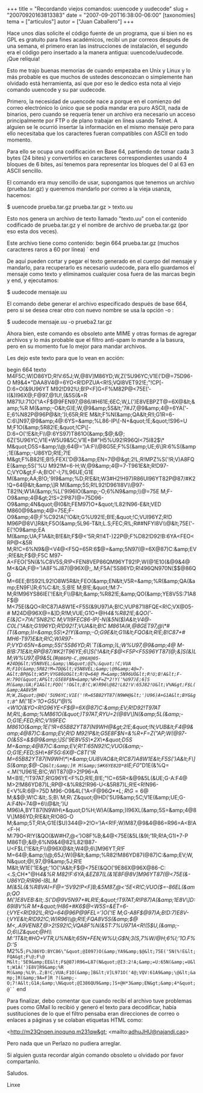 +++
title = "Recordando viejos comandos: uuencode y uudecode"
slug = "20070920163813383"
date = "2007-09-20T16:38:00-06:00"
[taxonomies]
tema = ["articulos"]
autor = ["Juan Caballero"]
+++

Hace unos días solicite el código fuente de un programa, que si bien no
es GPL es gratuito para fines académicos, recibí un par correos después
de una semana, el primero eran las instrucciones de instalación, el
segundo era el código pero insertado a la manera antigua:
uuencode/uudecode. ¡Que reliquia!

<!-- more -->
Esto me trajo buenas memorias de cuando empezaba en Unix y Linux y lo
más probable es que muchos de ustedes desconozcan o simplemente han
olvidado está herramienta, así que por eso le dedico esta nota al viejo
comando uuencode y su par uudecode.

Primero, la necesidad de uuencode nace a porque en el comienzo del
correo electrónico lo único que se podia mandar era puro ASCII, nada de
binarios, pero cuando se requería tener un archivo era necesario un
acceso principalmente por FTP o de plano trabajar en línea usando
Telnet. A alguien se le ocurrió insertar la información en el mismo
mensaje pero para ello necesitaba que los caracteres fueran compatibles
con ASCII en todo momento.

Para ello se ocupa una codificación en Base 64, partiendo de tomar cada
3 bytes (24 bites) y convertirlos en caracteres correspondientes usando
4 bloques de 6 bites, así tenemos para representar los bloques del 0 al
63 en ASCII sencillo.

El comando era muy sencillo de usar, supongamos que tenemos un archivo
(prueba.tar.gz) y queremos mandarlo por correo a la vieja usanza,
hacemos:

$ uuencode prueba.tar.gz prueba.tar.gz \> texto.uu

Esto nos genera un archivo de texto llamado "texto.uu" con el contenido
codificado de prueba.tar.gz y el nombre de archivo de prueba.tar.gz (por
eso esta dos veces).

Este archivo tiene como contenido: begin 664 prueba.tar.gz (muchos
caracteres raros a 60 por línea) \` end

De aquí pueden cortar y pegar el texto generado en el cuerpo del mensaje
y mandarlo, para recuperarlo es necesario uudecode, para ello guardamos
el mensaje como texto y eliminamos cualquier cosa fuera de las marcas
begin y end, y ejecutamos:

$ uudecode mensaje.uu

El comando debe generar el archivo especificado después de base 664,
pero si se desea crear otro con nuevo nombre se usa la opción -o :

$ uudecode mensaje.uu -o prueba2.tar.gz

Ahora bien, este comando es obsoleto ante MIME y otras formas de agregar
archivos y lo más probable que el filtro anti-spam lo mande a la basura,
pero en su momento fue lo mejor para mandar archivos.

Les dejo este texto para que lo vean en acción:

begin 664 texto
M4F5C;W)D86YD;R!V:65J;W,@8V\]M86YD;W,Z(‘5U96YC;V1E(’D@=75D96-O
M9&4*"DAA8V4@=6YO\<R!DPZUA\<R!S;VQI8VET92!E;"!CP\[-D:6=O(&9U96YT
M92!D92!U;B!P\<F\]G\<F%M82P@\<75E(’-I(&)I96X@;F@97,@1U!,(&5S(&=R
M871U:71O(’!A\<F$@9FEN97,@86/#H61E;6EC;W,L(')E8VEBPZT@=6X@&lt;&amp;%R M(&amp;-O&lt;G)E;W,@9&amp;5S&lt;'7#J7,@9&amp;4@=6YA('-E;6%N82P@96P@&lt;')I;65R;R!E M&lt;F%N(&amp;QA&lt;R!I;G1R=6-C:6\]N97,@9&amp;4@:6YS=&amp;%L86-IP\[-N+&quot;!E;&quot;!S96=U M;F1O(&amp;5R82!E;&quot;!CP\[-D:6=O('!E&lt;F\\@:6YS97)T861O(&amp;$@;&@; 6Z(’5U96YC;V1E+W5U9&5C;V1E+B#"H5%U92!R96QI\<75I82$\* M&quot;D5S=&amp;\\@;64@=')A:F\\@8G5E;F%S(&amp;UE;6\]R:6%S(&amp;1E(&amp;-U86YD;R!E;7!E M&gt;F%B82!E;B!5;FEX('D@3&amp;EN=7@@&gt;2!L;R!MPZ%S('!R;V)A8FQE(&amp;5S('%U M92!M=6-H;W,@9&amp;4@=7-T961E&lt;R!D97-C;VYO&gt;F-A;B!O('-I;7!L96UE;G1E M(&amp;AA;B!O;'9I9&amp;%D;R!E&lt;W3#H2!H97)R86UI96YT82P@87/#K2!Q=64@&lt;&amp;\]R M(&amp;5S;R!L92!D961I8V\\@97-T82!N;W1A(&amp;%L('9I96IO(&amp;-O;6%N9&amp;\\@=75E M;F-O9&amp;4@&gt;2!S=2!P87(@=75D96-O9&amp;4N&quot;@I0&lt;FEM97)O+&quot;!L82!N96-E&lt;VED M860@9&amp;4@=75E;F-O9&amp;4@;F%C92!A('!O&lt;G%U92!E;B!E;&quot;!C;VUI96YZ;R!D M96P@8V\]R&lt;F5O(&amp;5L96-T&lt;L.S;FEC;R!L;R##NFYI8V\\@&lt;75E('-E('!O9&amp;EA M(&amp;UA;F1A&lt;B!E&lt;F$@\<’5R;R!!4T-)22P@;F%D82!D92!B:6YA\<FEO\<RP@\<&5R
M;R!C=6%N9&@\<V4@\<F5Q=65R:6$@=&amp;5N97(@=6X@87)C:&amp;EV;R!E&lt;F$@;F5C
M97-A\<FEO(’5N(&%C8V5S;R!P\<FEN8VEP86QM96YT92!P;W(@1E10(&@9&4@
M\<&QA;F@=’)A8F%J87(@96X@;,.M;F5A(’5S86YD;R!496QN970N($$@86QG M=6EE;B!S92!L92!O8W5R&lt;FEO(&amp;EN&lt;V5R=&amp;%R(&amp;QA(&amp;EN9F\]R;6%C:&lt;.S;B!E M;B!E;&quot;!M:7-M;R!M96YS86IE('!E&lt;F\\@&lt;&amp;%R82!E;&amp;QO(&amp;YE8V5S:71A8F$@
M\<75E(&QO\<R!C87)A8W1E\<F5S(&9U97)A;B!C;VUP871I8FQE\<R!C;VX@05-#
M24D@96X@=&\]D;R!M;VUE;G1O+@H*4&%R82!E;&QO(’-E(&\]C=7!A(’5N82!C
M;V1I9FEC86-IP\[-N(&5N($)A&lt;V4@-C0L('!A&lt;G1I96YD;R!D92!T;VUA&lt;B!C M861A(#,@8GET97,@\*#(T(&amp;)I=&amp;5S\*2!Y(&amp;-O;G9E&lt;G1I&lt;FQO&lt;R!E;B!C87+# MH6-T97)E&lt;R!C;W)R97-P;VYD:65N=&amp;5S('5S86YD;R\`T(&amp;)L;W%U97,@9&amp;4@ M-B!B:71E&lt;RP@87/#K2!T96YE;6\]S('!A&lt;F$@\<F5P\<F5S96YT87(@;&\]S(&)L
M;W%U97,@9&amp;5L(#`@86P@-C,@96X@05-#24D@&lt;V5N8VEL;&amp;\N&quot;@I%;&quot;!C;VUA M;F1O(&amp;5R82!M=7D@&lt;V5N8VEL;&amp;\@9&amp;4@=7-A&lt;BP@&lt;W5P;VYG86UO&lt;R!Q=64@ M=&amp;5N96UO&lt;R!U;B!A&lt;F-H:79O(&quot;AP&lt;G5E8F$N=&amp;%R+F=Z*2!Y('%U97)E;6]S M(&amp;UA;F1A&lt;FQO('!O&lt;B!C;W)R96\@82!L82!V:65J82!U&lt;V%N&gt;F$L(&amp;AA8V5M M;W,Z&quot;@HD('5U96YC;V1E('!R=65B82YT87(N9WH@&lt;')U96)A+G1A&lt;BYG&gt;B`^
M(’1E\>’1O+G5U"@I%\<W1O(&YO\<R!G96YE\<F$@=6X@87)C:&amp;EV;R!D92!T97AT M;R!L;&amp;%M861O(&quot;)T97AT;RYU=2(@8V\]N(&amp;5L(&amp;-O;G1E;FED;R!C;V1I9FEC M861O(&amp;1E('!R=65B82YT87(N9WH@&gt;2!E;&quot;!N;VUB&lt;F4@9&amp;4@87)C:&amp;EV;R!D M92!P&lt;G5E8F$N=&%R+F=Z("AP;W(@97-O(&5S=&$@9&amp;\]S('9E8V5S\*2X\*&quot;D5S M=&amp;4@87)C:&amp;EV;R!T:65N92!C;VUO(&amp;-O;G1E;FED;SH\*8F5G:6X@-C8T('!R M=65B82YT87(N9WH\*\*&amp;UU8VAO&lt;R!C87)A8W1E&lt;F5S(')A&lt;F\]S(&amp;$@-C`@&lt;&amp;]R M(&amp;S#K6YE82D*8`IE;F0*"D1E(&%Q=\<.M(‘!U961E;B!C;W)T87(@\>2!P96=A
M\<B!E;"!T97AT;R!G96YE\<F%D;R!E;B!E;"!C=65R\<&@9&5L(&UE;G-A:F4@
M\>2!M86YD87)L;RP@\<&%R82!R96-U\<&5R87)L;R!E\<R!N96-E\<V%R:6@=75D
M96-O9&4L(’!A\<F@96*Q**L*; *R*!*G* = 6@
M;&$@;W!C:&lt;.S;B\`M;R\`Z&quot;@HD('5U9&amp;5C;V1E(&amp;UE;G-A:F4N=74@+6\\@&lt;')U M96)A,BYT87(N9WH\*&quot;D%H;W)A(&amp;)I96XL(&amp;5S=&amp;4@8V\]M86YD;R!E&lt;R!O8G-O M;&amp;5T;R!A;G1E($U)344@\>2!O=‘)A\<R!F;W)M87,@9&amp;4@86=R96=A\<B!A\<F-H
M:79O\<R!Y(&QO(&W#H7,@\<’)O8F%B;&4@\<75E(&5L(&9I;‘1R;R!A;G1I+7-P
M86T@;&@;6%N9&4@82!L82!B87-U\<F$L('!E&lt;F\\@96X@&lt;W4@;6\]M96YT;R!F M=64@;&amp;\\@;65J;W(@&lt;&amp;%R82!M86YD87(@87)C:&amp;EV;W,N&quot;@I,97,@9&amp;5J;R!E M&lt;W1E('1E&gt;'1O('!A&lt;F$@\<75E(&QO(’9E86X@96X@86-C:\<.S;CH*"@H*4&%R
M82!F:6YA;&EZ87(L(&1E8F@8V\]M96YT87(@\<75E(&-U86YD;R!R96-I8L.M
M(&5L(&%R8VAI=F@=’5V92!P\<F\]B;&5M87,@\<’5E\<R!C;VUO($=-86EL(&amp;QO M(')E8VEB:&lt;.S('D@9V5N97+#LR!E;&quot;!T97AT;R!P87)A(&amp;1E8V\]D:69I8V%R M+&quot;!H86+#K6$@\<W5S=&ET=6-I;VYE\<R!D92!L;R!Q=64@96P@9FEL=’)O(’!E
M;G-A8F$@97)A;B!D:7)E8V-I;VYE&lt;R!D92!C;W)R96\\@;R!E;FQA8V5S(&amp;$@
M\<,.A9VEN87,@\>2!S92!C;VQA8F%N(&5T:7%U971A\<R!(5$U,(&amp;-O;6\\Z&quot;@H\\
M:'1T&lt;#HO+VTR,U%N&lt;65N+FEN;W%U;G$N;3(S,7%W/@H;6%I;’1O.F%D:’5*
M2%5``` ;F%J86YD:BYC86\^&quot;@I097)O(&amp;YA9&amp;$@&lt;75E('5N(%!E&lt;FQA&gt;F\@;F\@ M&lt;'5E9&amp;EE&lt;F$@87)R96=L87(N&quot;@I3:2!A;&amp;=U:65N(&amp;=U&lt;W1A(')E8V]R9&amp;%R M(&amp;%L9\.Z;B!C;VUA;F1O(&amp;]B&lt;V]L971O('4@;VQV:61A9&amp;\@&lt;&amp;]R(&amp;9A=F]R ?(&amp;-O;7!A&lt;G1A;&amp;\N&quot;@I386QU9&amp;]S+@H*3&amp;EN&gt;&amp;4*&quot;@`` ```
end

Para finalizar, debo comentar que cuando recibí el archivo tuve
problemas pues como GMail lo recibió y generó el texto para decodificar,
había sustituciones de lo que el filtro pensaba eran direcciones de
correo o enlaces a páginas y se colaban etiquetas HTML como:

\<<a href="http://m23Qnqen.inoqunq.m231qw&gt">http://m23Qnqen.inoqunq.m231qw&gt</a>;
\<mailto:<adhuJHU@najandj.cao>\>

Pero nada que un Perlazo no pudiera arreglar.

Si alguien gusta recordar algún comando obsoleto u olvidado por favor
compartanlo.

Saludos.

Linxe

